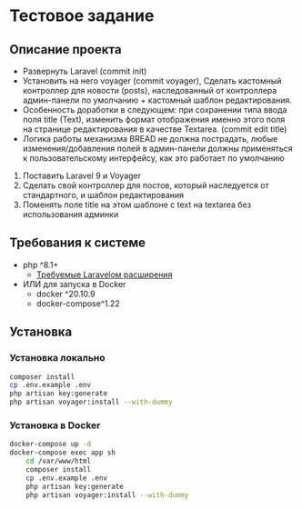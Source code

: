 # Тестовое задание

## Описание проекта

* Развернуть Laravel (commit init)
* Установить на него voyager (commit voyager), Сделать кастомный контроллер для новости (posts), наследованный от контроллера админ-панели по умолчанию + кастомный шаблон редактирования.
* Особенность доработки в следующем: при сохранении типа ввода поля title  (Text), изменить формат отображения именно этого поля на странице редактирования в качестве Textarea. (commit edit title)
* Логика работы механизма BREAD не должна пострадать, любые изменения/добавления полей в админ-панели должны применяться к пользовательскому интерфейсу, как это работает по умолчанию

1. Поставить Laravel 9 и Voyager
2. Сделать свой контроллер для постов, который наследуется от стандартного, и шаблон редактирования
3. Поменять поле title на этом шаблоне с text на textarea без использования админки

## Требования к системе
* php ^8.1+
    * [Требуемые Laravelом расширения](https://laravel.com/docs/8.x/deployment#server-requirements)
* ИЛИ для запуска в Docker
    * docker ^20.10.9
    * docker-compose^1.22

## Установка

### Установка локально
```bash 
composer install
cp .env.example .env
php artisan key:generate
php artisan voyager:install --with-dummy 
```

### Установка в Docker
```bash
docker-compose up -d
docker-compose exec app sh
    cd /var/www/html
    composer install
    cp .env.example .env
    php artisan key:generate
    php artisan voyager:install --with-dummy
```